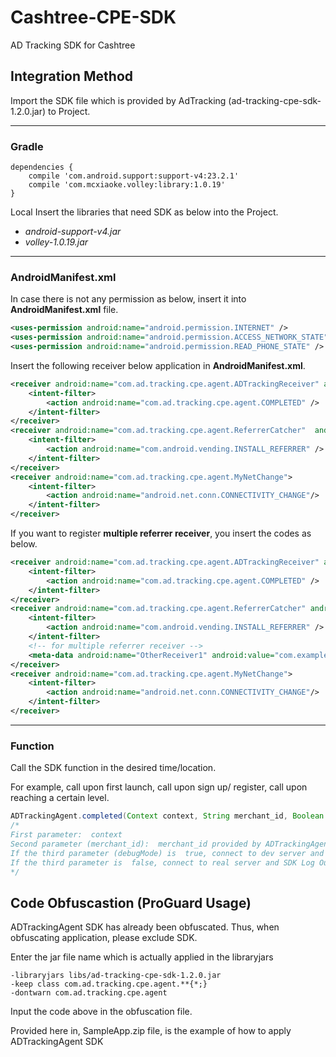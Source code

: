 # Cashtree-CPE-SDK
AD Tracking SDK for Cashtree

## Integration Method
Import the SDK file which is provided by AdTracking (ad-tracking-cpe-sdk-1.2.0.jar) to Project.

----

### Gradle
```
dependencies {
    compile 'com.android.support:support-v4:23.2.1'
    compile 'com.mcxiaoke.volley:library:1.0.19'
}
```

Local  Insert the libraries that need SDK as below into the Project.
- *android-support-v4.jar*
- *volley-1.0.19.jar*

----

### AndroidManifest.xml
In case there is not any permission as below, insert it into **AndroidManifest.xml** file.
```xml
<uses-permission android:name="android.permission.INTERNET" />
<uses-permission android:name="android.permission.ACCESS_NETWORK_STATE" />
<uses-permission android:name="android.permission.READ_PHONE_STATE" />
```

Insert the following receiver below application in **AndroidManifest.xml**.
```xml
<receiver android:name="com.ad.tracking.cpe.agent.ADTrackingReceiver" android:exported="true">
    <intent-filter>
        <action android:name="com.ad.tracking.cpe.agent.COMPLETED" />
    </intent-filter>
</receiver>
<receiver android:name="com.ad.tracking.cpe.agent.ReferrerCatcher"  android:enabled="true" android:exported="true" >
    <intent-filter>
        <action android:name="com.android.vending.INSTALL_REFERRER" />
    </intent-filter>
</receiver>
<receiver android:name="com.ad.tracking.cpe.agent.MyNetChange">  
    <intent-filter>  
        <action android:name="android.net.conn.CONNECTIVITY_CHANGE"/>  
    </intent-filter>  
</receiver> 
```

If you want to register **multiple referrer receiver**, you insert the codes as below.
```xml
<receiver android:name="com.ad.tracking.cpe.agent.ADTrackingReceiver" android:exported="true">
    <intent-filter>
        <action android:name="com.ad.tracking.cpe.agent.COMPLETED" />
    </intent-filter>
</receiver>
<receiver android:name="com.ad.tracking.cpe.agent.ReferrerCatcher" android:enabled="true" android:exported="true" >
    <intent-filter>
        <action android:name="com.android.vending.INSTALL_REFERRER" />
    </intent-filter>
    <!-- for multiple referrer receiver -->
    <meta-data android:name="OtherReceiver1" android:value="com.example.ad_tracking_sample.SampleReferrerReceiver"/>
</receiver>
<receiver android:name="com.ad.tracking.cpe.agent.MyNetChange">
    <intent-filter>  
        <action android:name="android.net.conn.CONNECTIVITY_CHANGE"/>  
    </intent-filter>  
</receiver>
```

----

### Function
Call the SDK function in the desired time/location.

For example, call upon first launch, call upon sign up/ register, call upon reaching a certain level.
```java
ADTrackingAgent.completed(Context context, String merchant_id, Boolean debugMode);
/*
First parameter:  context 
Second parameter (merchant_id):  merchant_id provided by ADTrackingAgent
If the third parameter (debugMode) is  true, connect to dev server and SDK Log Output.
If the third parameter is  false, connect to real server and SDK Log Output is not necessary.
*/
```

## Code Obfuscastion (ProGuard Usage)
ADTrackingAgent SDK has already been obfuscated.
Thus, when obfuscating application, please exclude SDK.

Enter the jar file name which is actually applied in the libraryjars
```
-libraryjars libs/ad-tracking-cpe-sdk-1.2.0.jar
-keep class com.ad.tracking.cpe.agent.**{*;}
-dontwarn com.ad.tracking.cpe.agent
```

Input the code above in the obfuscation file. 

Provided here in, SampleApp.zip file, is the example of how to apply ADTrackingAgent SDK
